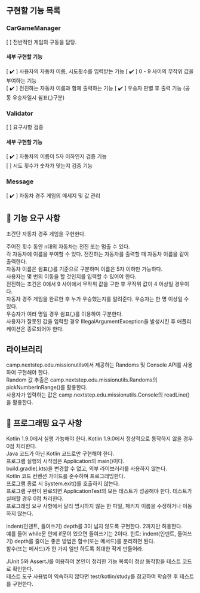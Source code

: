 ## 구현할 기능 목록

### CarGameManager  
[ ] 전반적인 게임의 구동을 담당.
#### 세부 구현할 기능
[ ✔️ ] 사용자의 자동차 이름, 시도횟수를 입력받는 기능
[ ✔️ ] 0 - 9 사이의 무작위 값을 부여하는 기능   
[ ✔️ ] 전진하는 자동차 이름과 함께 출력하는 기능 
[ ✔️ ] 우승자 판별 후 출력 기능 (공동 우승자일시 쉼표(,)구분)   
### Validator
[ ] 요구사항 검증 
#### 세부 구현할 기능
[ ✔️ ] 자동차의 이름이 5자 이하인지 검증 기능  
[ ] 시도 횟수가 숫자가 맞는지 검증 기능

### Message
[ ✔️ ] 자동차 경주 게임의 메세지 및 값 관리

## 🚀 기능 요구 사항
초간단 자동차 경주 게임을 구현한다.  

주어진 횟수 동안 n대의 자동차는 전진 또는 멈출 수 있다.  
각 자동차에 이름을 부여할 수 있다. 전진하는 자동차를 출력할 때 자동차 이름을 같이 출력한다.  
자동차 이름은 쉼표(,)를 기준으로 구분하며 이름은 5자 이하만 가능하다.  
사용자는 몇 번의 이동을 할 것인지를 입력할 수 있어야 한다.  
전진하는 조건은 0에서 9 사이에서 무작위 값을 구한 후 무작위 값이 4 이상일 경우이다.  
자동차 경주 게임을 완료한 후 누가 우승했는지를 알려준다. 우승자는 한 명 이상일 수 있다.  
우승자가 여러 명일 경우 쉼표(,)를 이용하여 구분한다.  
사용자가 잘못된 값을 입력할 경우 IllegalArgumentException을 발생시킨 후 애플리케이션은 종료되어야 한다.  

## 라이브러리  
camp.nextstep.edu.missionutils에서 제공하는 Randoms 및 Console API를 사용하여 구현해야 한다.  
Random 값 추출은 camp.nextstep.edu.missionutils.Randoms의 pickNumberInRange()를 활용한다.  
사용자가 입력하는 값은 camp.nextstep.edu.missionutils.Console의 readLine()을 활용한다.  

## 🎯 프로그래밍 요구 사항
Kotlin 1.9.0에서 실행 가능해야 한다. Kotlin 1.9.0에서 정상적으로 동작하지 않을 경우 0점 처리한다.  
Java 코드가 아닌 Kotlin 코드로만 구현해야 한다.  
프로그램 실행의 시작점은 Application의 main()이다.  
build.gradle(.kts)을 변경할 수 없고, 외부 라이브러리를 사용하지 않는다.  
Kotlin 코드 컨벤션 가이드를 준수하며 프로그래밍한다.  
프로그램 종료 시 System.exit()를 호출하지 않는다.  
프로그램 구현이 완료되면 ApplicationTest의 모든 테스트가 성공해야 한다. 테스트가 실패할 경우 0점 처리한다.  
프로그래밍 요구 사항에서 달리 명시하지 않는 한 파일, 패키지 이름을 수정하거나 이동하지 않는다.  

indent(인덴트, 들여쓰기) depth를 3이 넘지 않도록 구현한다. 2까지만 허용한다.   
예를 들어 while문 안에 if문이 있으면 들여쓰기는 2이다. 힌트: indent(인덴트, 들여쓰기) depth를 줄이는 좋은 방법은 함수(또는 메서드)를 분리하면 된다.  
함수(또는 메서드)가 한 가지 일만 하도록 최대한 작게 만들어라.  

JUnit 5와 AssertJ를 이용하여 본인이 정리한 기능 목록이 정상 동작함을 테스트 코드로 확인한다.  
테스트 도구 사용법이 익숙하지 않다면 test/kotlin/study를 참고하여 학습한 후 테스트를 구현한다.  